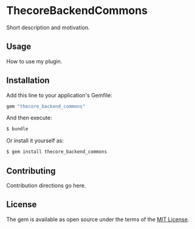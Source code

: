 # ThecoreBackendCommons
Short description and motivation.

## Usage
How to use my plugin.

## Installation
Add this line to your application's Gemfile:

```ruby
gem "thecore_backend_commons"
```

And then execute:
```bash
$ bundle
```

Or install it yourself as:
```bash
$ gem install thecore_backend_commons
```

## Contributing
Contribution directions go here.

## License
The gem is available as open source under the terms of the [MIT License](https://opensource.org/licenses/MIT).
